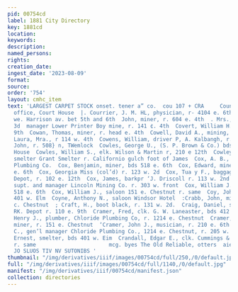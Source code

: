 ```yaml
---
pid: 00754cd
label: 1881 City Directory
key: 1881cd
location: 
keywords: 
description: 
named_persons: 
rights: 
creation_date: 
ingest_date: '2023-08-09'
format: 
source: 
order: '754'
layout: cmhc_item
text: 'LARGEST CARPET STOCK onset. tener a” co.  cou 107 + CRA     County Treasurer’s
  office, Court House  |. Courrier, J. M. HL, physician, r- 4104 e. 6th  Court House,
  we. Harrison av. bet 5th and 6th  John, miner, r. 604 e. 4th  . Mrs., r. 219 e.
  3d  manager Lower Printer Boy mine, r. 141 ¢. 4th  Covert, William H., r. 143 w.
  9th  Cowan, Thomas, miner, r. head e. 4th  Cowell, David A., mining, r. 217 w. 34  ‘Cowell,
  Laura, Mra., r 114 w. 4th  Cowens, William, driver P, A. Kalbangh, r. 352 w. Elo  Cowie,
  John, r. 508} n, TWemlock  Cowles, George U., (S. P. Brown & Co.) bds. American
  House  Cowles, William S., elk. Wilson & Martin r, 210 e 12th  Cowley, James S.,
  smelter Grant Smelter r. Californio gulch foot of James  Cox, A. B., lab. Chloride
  Plumbing Co.  Cox, Benjamin, miner, bds 518 e. 6th  Cox, Edward, miner, bda 618
  e. 6th  Cox, Georgia Miss (col’d) r. 123 w. 2d  Cox, Tua y F., baggage agt. R, R.
  Depot, r. 102 e. 12th  Cox, James, barkpr ‘J. Driscoll r. 113 w. 2nd  scorch D5
  supt. and manager Lincoln Mining Co. r. 303 w. front  Cox, William J., miner, bds
  518 e. 6th  Cox, William J., saloon 151 e. Chestnut r. same  Coy, John, lab. bds
  401 w. Elm  Coyne, Anthony N., saloon Windsor Hotel  :Crabb, John, miner, r. 425
  c. Chestnut  ; Craft, H., boot black, r. 131 w. 2d.  Craig, Daniel, switchman, R.
  RK. Depot r. 110 e. 9th  Cramer, Fred, clk. G. W. Laneaster, bds 412 w. Chestnut  Cramer,
  Henry J., plumber, Chloride Plumbing Co, r. 1214 e. Chestnut  Cramer, Israel A.,
  miner, r. 151 e. Chestnut  ‘Cramer, John J., musician, r. 210 e. 6th  -Cramer, Joseph
  C., gen’l manager Chloride Plumbing Co., 1214 e. Chestnut, r. 205 w. Elm  |, Cramner,
  Ernest, smelter, bds 401 w. Eim  Crandall, Edgar E., clk. Cummings & Finn’s Smelter,
  r. same                       mcg. byes The Old Reliable, otters  aie? QUAM UENOT
  JO SLUOS TIV NV SUTONIBS '
thumbnail: "/img/derivatives/iiif/images/00754cd/full/250,/0/default.jpg"
full: "/img/derivatives/iiif/images/00754cd/full/1140,/0/default.jpg"
manifest: "/img/derivatives/iiif/00754cd/manifest.json"
collection: directories
---
```

